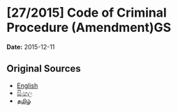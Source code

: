 # [27/2015] Code of Criminal Procedure (Amendment)GS

**Date:** 2015-12-11

## Original Sources

- [English](https://documents.gov.lk/view/bills/2015/12/27-2015_E.pdf)
- [සිංහල](https://documents.gov.lk/view/bills/2015/12/27-2015_S.pdf)
- [தமிழ்](https://documents.gov.lk/view/bills/2015/12/27-2015_T.pdf)

